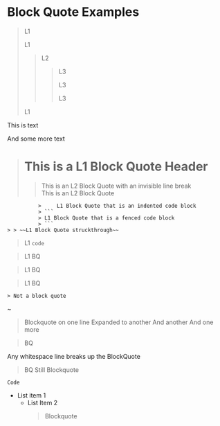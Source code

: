 # Block Quote Examples

> L1
> 
> L1
> > L2
> > 
> > > L3
> > >
> > > L3
> > > 
> > > L3
>
> L1

This is text 

And some more text

> # This is a L1 Block Quote Header
>> This is an L2 Block Quote with an invisible line break  
> > This is an L2 Block Quote
>    >
              >     L1 Block Quote that is an indented code block
              > ```
              > L1 Block Quote that is a fenced code block
              > ```
    > > ~~L1 Block Quote struckthrough~~
> 
> L1 `code`

 > L1 BQ

  > L1 BQ

   > L1 BQ

    > Not a block quote
~

> Blockquote on one line
Expanded to another
   And another
    And one more


> BQ
    
Any whitespace line breaks up the BlockQuote


> BQ
    Still Blockquote

    Code


- List item 1
    - List Item 2
        > Blockquote


